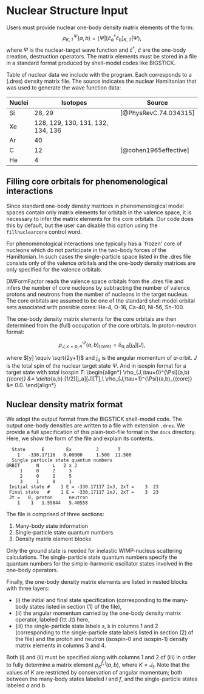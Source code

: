 # Nuclear Structure Input

Users must provide nuclear one-body density matrix elements of the form:
$$
    \rho_{K,T}^{\Psi}(a,b) = \langle \Psi| [\hat{c}_a^\dagger \hat{c}_b]_{K,T}|\Psi \rangle ,
$$
where $\Psi$ is the nuclear-target wave function and $\hat{c}^\dagger$,
$\hat{c}$ are the one-body creation, destruction operators. The matrix elements
must be stored in a file in a standard format produced by shell-model codes like
BIGSTICK.

Table of nuclear data we include with the program. Each corresponds to a (.dres)
density matrix file. The source indicates the nuclear Hamiltonian that was used
to generate the wave function data:

|Nuclei | Isotopes | Source |
| ----- | ------------ | ------ |
|Si     | 28, 29   | [@PhysRevC.74.034315] |
|Xe     | 128, 129, 130, 131, 132, 134, 136 | |
|Ar     | 40       | |
|C      | 12       |  [@cohen1965effective] |
|He     | 4        | |


## Filling core orbitals for phenomenological interactions
Since standard one-body density matrices in phenomenological model spaces
contain only matrix elements for orbitals in the valence space, it is necessary
to infer the matrix elements for the core orbitals. Our code does this by
default, but the user can disable this option using the `fillnuclearcore`
control word.

For phenomenological interactions one typically has a `frozen' core of nucleons
which do not participate in the two-body forces of the Hamiltonian. In such
cases the single-particle space listed in the .dres file consists only of the
valence orbitals and the one-body density matrices are only specified for the
valence orbitals.

DMFormFactor reads the valence space orbitals from the .dres file and infers the
number of core nucleons by subtracting the number of valence protons and
neutrons from the number of nucleons in the target nucleus. The core orbitals
are assumed to be one of the standard shell model orbital sets associated with
possible cores: He-4, O-16, Ca-40, Ni-56, Sn-100.

The one-body density matrix elements for the core orbitals are then determined
from the (full) occupation of the core orbitals. In proton-neutron format:

$$
\rho_{J,x=p,n}^{\Psi}(a,b)_{(core)} = \delta_{a,b}[j_a][J],
$$

where $[y] \equiv \sqrt{2y+1}$ and $j_a$ is the angular momentum of $a$-orbit.
$J$ is the total spin of the nuclear target state $\Psi$. And in isospin format
for a target state with total isospin $T$:
\begin{align*}
    \rho_{J,\tau=0}^{\Psi}(a,b)_{(core)} &= \delta_{a,b} [1/2][j_a][J][T],\\
    \rho_{J,\tau=1}^{\Psi}(a,b)_{(core)} &= 0.0.
\end{align*}

## Nuclear density matrix format
We adopt the output format from the BIGSTICK shell-model code. The output
one-body densities are written to a file with extension `.dres`. We provide a
full specification of this plain-text-file format in the `docs` directory. Here,
we show the form of the file and explain its contents.  
```
  State      E        Ex         J       T
    1   -330.17116   0.00000     1.500  11.500
  Single particle state quantum numbers
ORBIT      N     L   2 x J
     1     0     2     3
     2     0     2     5
     3     1     0     1
 Initial state #    1 E = -330.17117 2xJ, 2xT =    3  23
 Final state   #    1 E = -330.17117 2xJ, 2xT =    3  23
 Jt =   0, proton      neutron
    1    1   1.55844   5.40558
```
The file is comprised of three sections: 

1. Many-body state information
2. Single-particle state quantum numbers
3. Density matrix element blocks

Only the ground state is needed for inelastic WIMP-nucleus scattering
calculations.  The single-particle state quantum numbers specify the quantum
numbers for the simple-harmonic oscillator states involved in the one-body
operators. 

Finally, the one-body density matrix elements are listed in nested blocks with
three layers: 

* (i) the initial and final state specification (corresponding to the many-body states listed in section (1) of the file), 
* (ii) the angular momentum carried by the one-body density matrix operator, labeled {\tt Jt} here, 
* (iii) the single-particle state labels `a`, `b` in columns 1 and 2 (corresponding to the single-particle state labels listed in section (2) of the file) and the proton and neutron (isospin-0 and isospin-1) density matrix elements in columns 3 and 4. 

Both (i) and (ii) must be specified along with columns 1 and 2 of (iii) in order
to fully determine a matrix element $\rho^{f,i}_K(a,b)$, where $K=J_t$. Note
that the values of $K$ are restricted by conservation of angular momentum; both
between the many-body states labeled $i$ and $f$, and the single-particle states
labeled $a$ and $b$.

